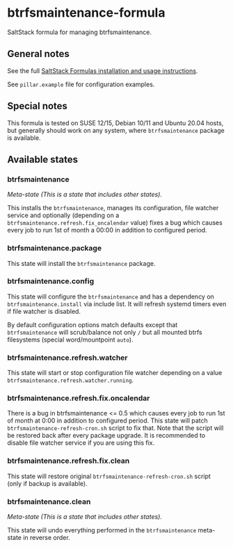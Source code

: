 # btrfsmaintenance-formula

SaltStack formula for managing btrfsmaintenance.

## General notes

See the full [SaltStack Formulas installation and usage instructions](https://docs.saltstack.com/en/latest/topics/development/conventions/formulas.html).

See `pillar.example` file for configuration examples.

## Special notes

This formula is tested on SUSE 12/15, Debian 10/11 and Ubuntu 20.04 hosts, but generally should work on any
system, where `btrfsmaintenance` package is available.

## Available states

### btrfsmaintenance

*Meta-state (This is a state that includes other states).*

This installs the `btrfsmaintenance`, manages its configuration, file watcher service and optionally
(depending on a `btrfsmaintenance.refresh.fix_oncalendar` value) fixes a bug which causes every job to
run 1st of month a 00:00 in addition to configured period.

### btrfsmaintenance.package

This state will install the `btrfsmaintenance` package.

### btrfsmaintenance.config

This state will configure the `btrfsmaintenance` and has a dependency on `btrfsmaintenance.install` via
include list. It will refresh systemd timers even if file watcher is disabled.

By default configuration options match defaults except that `btrfsmaintenance` will scrub/balance
not only `/` but all mounted btrfs filesystems (special word/mountpoint `auto`).

### btrfsmaintenance.refresh.watcher

This state will start or stop configuration file watcher depending on a value
`btrfsmaintenance.refresh.watcher.running`.

### btrfsmaintenance.refresh.fix.oncalendar

There is a bug in btrfsmaintenance <= 0.5 which causes every job to run 1st of month at 0:00 in
addition to configured period. This state will patch `btrfsmaintenance-refresh-cron.sh` script to fix
that. Note that the script will be restored back after every package upgrade. It is recommended to
disable file watcher service if you are using this fix.

### btrfsmaintenance.refresh.fix.clean

This state will restore original `btrfsmaintenance-refresh-cron.sh` script (only if backup is
available).

### btrfsmaintenance.clean

*Meta-state (This is a state that includes other states).*

This state will undo everything performed in the `btrfsmaintenance` meta-state in reverse order.
